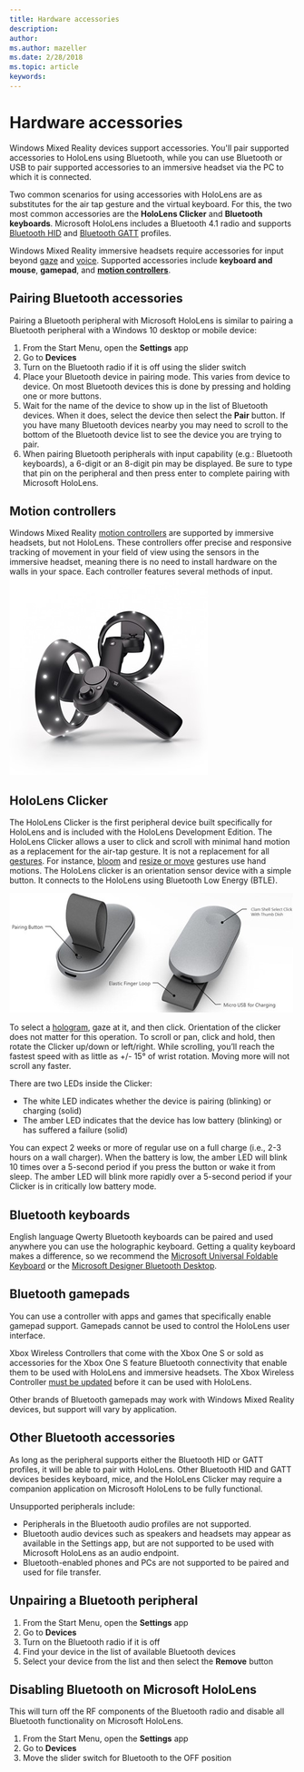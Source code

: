 ```yaml
---
title: Hardware accessories
description: 
author: 
ms.author: mazeller
ms.date: 2/28/2018
ms.topic: article
keywords: 
---
```




# Hardware accessories

Windows Mixed Reality devices support accessories. You'll pair supported accessories to HoloLens using Bluetooth, while you can use Bluetooth or USB to pair supported accessories to an immersive headset via the PC to which it is connected.

Two common scenarios for using accessories with HoloLens are as substitutes for the air tap gesture and the virtual keyboard. For this, the two most common accessories are the **HoloLens Clicker** and **Bluetooth keyboards**. Microsoft HoloLens includes a Bluetooth 4.1 radio and supports [Bluetooth HID](https://en.wikipedia.org/wiki/List_of_Bluetooth_profiles#Human_Interface_Device_Profile_.28HID.29) and [Bluetooth GATT](https://en.wikipedia.org/wiki/List_of_Bluetooth_profiles#Generic_Attribute_Profile_.28GATT.29) profiles.

Windows Mixed Reality immersive headsets require accessories for input beyond [gaze](gaze.md) and [voice](voice-input.md). Supported accessories include **keyboard and mouse**, **gamepad**, and **[motion controllers](motion-controllers.md)**.

## Pairing Bluetooth accessories

Pairing a Bluetooth peripheral with Microsoft HoloLens is similar to pairing a Bluetooth peripheral with a Windows 10 desktop or mobile device:
1. From the Start Menu, open the **Settings** app
2. Go to **Devices**
3. Turn on the Bluetooth radio if it is off using the slider switch
4. Place your Bluetooth device in pairing mode. This varies from device to device. On most Bluetooth devices this is done by pressing and holding one or more buttons.
5. Wait for the name of the device to show up in the list of Bluetooth devices. When it does, select the device then select the **Pair** button. If you have many Bluetooth devices nearby you may need to scroll to the bottom of the Bluetooth device list to see the device you are trying to pair.
6. When pairing Bluetooth peripherals with input capability (e.g.: Bluetooth keyboards), a 6-digit or an 8-digit pin may be displayed. Be sure to type that pin on the peripheral and then press enter to complete pairing with Microsoft HoloLens.

## Motion controllers

Windows Mixed Reality [motion controllers](motion-controllers.md) are supported by immersive headsets, but not HoloLens. These controllers offer precise and responsive tracking of movement in your field of view using the sensors in the immersive headset, meaning there is no need to install hardware on the walls in your space. Each controller features several methods of input. ![Windows Mixed Reality motion controllers](images/winmr-ck-1080x1080-350px.jpg)

## HoloLens Clicker

The HoloLens Clicker is the first peripheral device built specifically for HoloLens and is included with the HoloLens Development Edition. The HoloLens Clicker allows a user to click and scroll with minimal hand motion as a replacement for the air-tap gesture. It is not a replacement for all [gestures](gestures.md). For instance, [bloom](gestures.md#bloom) and [resize or move](gestures.md#composite-gestures) gestures use hand motions. The HoloLens clicker is an orientation sensor device with a simple button. It connects to the HoloLens using Bluetooth Low Energy (BTLE).

![The HoloLens Clicker](images/hololens-clicker-500px.jpg)

To select a [hologram](hologram.md), gaze at it, and then click. Orientation of the clicker does not matter for this operation. To scroll or pan, click and hold, then rotate the Clicker up/down or left/right. While scrolling, you’ll reach the fastest speed with as little as +/- 15° of wrist rotation. Moving more will not scroll any faster.

There are two LEDs inside the Clicker:
* The white LED indicates whether the device is pairing (blinking) or charging (solid)
* The amber LED indicates that the device has low battery (blinking) or has suffered a failure (solid)

You can expect 2 weeks or more of regular use on a full charge (i.e., 2-3 hours on a wall charger). When the battery is low, the amber LED will blink 10 times over a 5-second period if you press the button or wake it from sleep. The amber LED will blink more rapidly over a 5-second period if your Clicker is in critically low battery mode.

## Bluetooth keyboards

English language Qwerty Bluetooth keyboards can be paired and used anywhere you can use the holographic keyboard. Getting a quality keyboard makes a difference, so we recommend the [Microsoft Universal Foldable Keyboard](https://www.microsoft.com/accessories/en-us/products/keyboards/universal-foldable-keyboard/gu5-00001) or the [Microsoft Designer Bluetooth Desktop](https://www.microsoft.com/accessories/en-us/products/keyboards/designer-bluetooth-desktop/7n9-00001).

## Bluetooth gamepads

You can use a controller with apps and games that specifically enable gamepad support. Gamepads cannot be used to control the HoloLens user interface.

Xbox Wireless Controllers that come with the Xbox One S or sold as accessories for the Xbox One S feature Bluetooth connectivity that enable them to be used with HoloLens and immersive headsets. The Xbox Wireless Controller [must be updated](http://support.xbox.com/en-US/xbox-one/accessories/update-controller-for-stereo-headset-adapter) before it can be used with HoloLens.

Other brands of Bluetooth gamepads may work with Windows Mixed Reality devices, but support will vary by application.

## Other Bluetooth accessories

As long as the peripheral supports either the Bluetooth HID or GATT profiles, it will be able to pair with HoloLens. Other Bluetooth HID and GATT devices besides keyboard, mice, and the HoloLens Clicker may require a companion application on Microsoft HoloLens to be fully functional.

Unsupported peripherals include:
* Peripherals in the Bluetooth audio profiles are not supported.
* Bluetooth audio devices such as speakers and headsets may appear as available in the Settings app, but are not supported to be used with Microsoft HoloLens as an audio endpoint.
* Bluetooth-enabled phones and PCs are not supported to be paired and used for file transfer.

## Unpairing a Bluetooth peripheral
1. From the Start Menu, open the **Settings** app
2. Go to **Devices**
3. Turn on the Bluetooth radio if it is off
4. Find your device in the list of available Bluetooth devices
5. Select your device from the list and then select the **Remove** button

## Disabling Bluetooth on Microsoft HoloLens

This will turn off the RF components of the Bluetooth radio and disable all Bluetooth functionality on Microsoft HoloLens.
1. From the Start Menu, open the **Settings** app
2. Go to **Devices**
3. Move the slider switch for Bluetooth to the OFF position